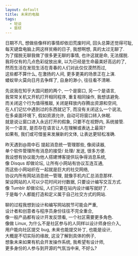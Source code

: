 ```yaml
---
layout: default
title: 未来的电脑
tags:
  - 轻谈
  - 窗棂
---
```

  
日期不凡, 想做些像样的事情却依旧荒废时间, 回头总算还觉得可耻,  
每天键盘电脑上网这样贫瘠的日子, 我想啊想, 真的太过无聊了.  
为了摆脱无聊我做了很多更无聊的事情, 也许这就是命, 无法摆脱.  
我将仅有的几点色彩绽放出来, 以为已经是生命最美好高远的了,  
然而生活在发现生活在青春的人们对此仅仅漠然而过,  
这些都不算什么, 在激扬的人间, 更多更美的场景正在上演.  
蝼蚁举火莫向日月去争辉了, 自身的渺小, 往往看不清晰.  
  
先说我在知乎大国问题的两个, 一个是窗口, 另一个是语言,  
我常常关机又开机打开相同程序, 重复相同操作, 我想该避免.  
而关闭这个行为值得推敲, 关闭是释放内存腾出资源和空间,  
在人们记忆中遇到过的东西就记下, 而没有关闭这么一个说法,  
在多桌面环境下, 假如资源允许, 自动可将窗口转入休眠.  
就是说让窗口进入永远打开的假象, 只要不在视野内, 系统接管.  
另一个语言, 是否存在语言让人在理解或表达上最简?  
如果有, 我们或可借鉴来发展新的文体, 让表达更轻松准确.  
  
昨天遇到@周中石 提起消息统一管理那些, 像阅读器,  
单个软件管理所有消息的接受/ 处理/ 发送, 很多方便.  
我设想有协议能为他人搭建博客提供玩争得消息系统,  
像 Disqus 却做论坛, 让所有小网站有协议互连互通,  
而这些小网站织在一起就是巨大的社交网络,  
协议内所有网站消息统一管理, 就像手机内汇总消息那样.  
架设网站的人可以少花时间对付数据, 只要设计编写交互方式.  
像 Tumblr 却做论坛, 人们只要在站内设计编写就好了.  
于是每个人都能打造和定义属于自己社交方式的网站.  
  
聊的过程我想到设计和编写网站脱节可能会严重,  
设计者和创意者与程序员身份往往不完全重合,  
像一般产品都有设计开发反馈看, 一个社区需要更多角色.  
像做 Linux, 为什么不是社区参与的人同样以设计师身份介入,  
用户能向社区提交 bug, 未来也能提交补丁, 也能是设计,  
大概是不切实际的缘故, 这没了解到具体的例子,  
想象未来如果有机会开发操作系统, 我希望有设计师,  
更多身份的人参与到开源的气氛当中来, 不好么?  
